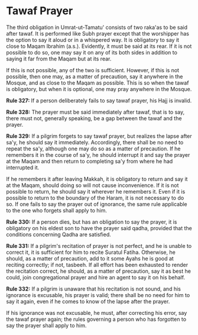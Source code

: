 Tawaf Prayer
============

The third obligation in Umrat-ut-Tamatu' consists of two raka'as to be
said after tawaf. It is performed like Subh prayer except that the
worshipper has the option to say it aloud or in a whispered way. It is
obligatory to say it close to Maqam Ibrahim (a.s.). Evidently, it must
be said at its rear. If it is not possible to do so, one may say it on
any of its both sides in addition to saying it far from the Maqam but at
its rear.

If this is not possible, any of the two is sufficient. However, if this
is not possible, then one may, as a matter of precaution, say it
anywhere in the Mosque, and as close to the Maqam as possible. This is
so when the tawaf is obligatory, but when it is optional, one may pray
anywhere in the Mosque.

**Rule 327:** If a person deliberately fails to say tawaf prayer, his
Hajj is invalid.

**Rule 328:** The prayer must be said immediately after tawaf, that is
to say, there must not, generally speaking, be a gap between the tawaf
and the prayer.

**Rule 329:** If a pilgrim forgets to say tawaf prayer, but realizes the
lapse after sa'y, he should say it immediately. Accordingly, there shall
be no need to repeat the sa'y, although one may do so as a matter of
precaution. If he remembers it in the course of sa'y, he should
interrupt it and say the prayer at the Maqam and then return to
completing sa'y from where he had interrupted it.

If he remembers it after leaving Makkah, it is obligatory to return and
say it at the Maqam, should doing so will not cause inconvenience. If it
is not possible to return, he should say it wherever he remembers it.
Even if it is possible to return to the boundary of the Haram, it is not
necessary to do so. If one fails to say the prayer out of ignorance, the
same rule applicable to the one who forgets shall apply to him.

**Rule 330:** If a person dies, but has an obligation to say the prayer,
it is obligatory on his eldest son to have the prayer said qadha,
provided that the conditions concerning Qadha are satisfied.

**Rule 331:** If a pilgrim's recitation of prayer is not perfect, and he
is unable to correct it, it is sufficient for him to recite Suratul
Fatiha. Otherwise, he should, as a matter of precaution, add to it some
Ayahs he is good at reciting correctly; if not, tasbeeh. If all effort
has been exhausted to render the recitation correct, he should, as a
matter of precaution, say it as best he could, join congregational
prayer and hire an agent to say it on his behalf.

**Rule 332:** If a pilgrim is unaware that his recitation is not sound,
and his ignorance is excusable, his prayer is valid; there shall be no
need for him to say it again, even if he comes to know of the lapse
after the prayer.

If his ignorance was not excusable, he must, after correcting his error,
say the tawaf prayer again; the rules governing a person who has
forgotten to say the prayer shall apply to him.


